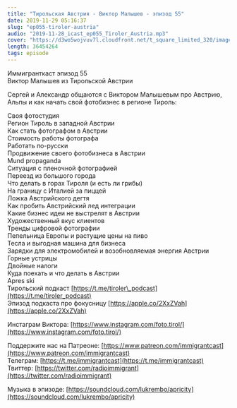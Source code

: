 ```yaml
---
title: "Тирольская Австрия - Виктор Малышев - эпизод 55"
date: 2019-11-29 05:16:37
slug: "ep055-tiroler-austria"
audio: "2019-11-28_icast_ep055_Tiroler_Austria.mp3"
cover: "https://d3wo5wojvuv7l.cloudfront.net/t_square_limited_320/images.spreaker.com/original/8bcb812ed1f933121613c4d862b2848a.jpg"
length: 36454264
tags: episode
---
```

Иммигранткаст эпизод 55  
Виктор Малышев из Тирольской Австрии  
  
Сергей и Александр общаются с Виктором Малышевым про Австрию, Альпы и как начать свой фотобизнес в регионе Тироль:  
  
Своя фотостудия  
Регион Тироль в западной Австрии  
Как стать фотографом в Австрии  
Стоимость работы фотографа  
Работать по-русски  
Продвижение своего фотобизнеса в Австрии  
Mund propaganda  
Ситуация с пленочной фотографией  
Переезд из большого города  
Что делать в горах Тироля (и есть ли грибы)  
На границу с Италией за пиццей  
Ложка Австрийского дегтя  
Как пробить Австрийский лед интеграции  
Какие бизнес идеи не выстрелят в Австрии  
Художественный вкус клиентов  
Тренды цифровой фотографии  
Пепельница Европы и растущие цены на пиво  
Тесла и выгодная машина для бизнеса  
Зарядки для электромобилей и возобновляемая энергия Австрии  
Горные устрицы  
Двойные налоги  
Куда поехать и что делать в Австрии  
Apres ski  
Тирольский подкаст [https://t.me/tiroler\_podcast](https://t.me/tiroler_podcast)  
Эпизод подкаста про фокусницу [https://apple.co/2XxZVah](https://apple.co/2XxZVah)  
  
Инстаграм Виктора: [https://www.instagram.com/foto.tirol/](https://www.instagram.com/foto.tirol/)  
  
Поддержите нас на Патреоне: [https://www.patreon.com/immigrantcast](https://www.patreon.com/immigrantcast)  
Телеграм: [https://t.me/immigrantcast](https://t.me/immigrantcast)  
Твиттер: [https://twitter.com/radioimmigrant](https://twitter.com/radioimmigrant)  
  
Музыка в эпизоде: [https://soundcloud.com/lukrembo/apricity](https://soundcloud.com/lukrembo/apricity)
